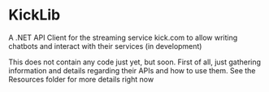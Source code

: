 # KickLib
A .NET API Client for the streaming service kick.com to allow writing chatbots and interact with their services (in development)


This does not contain any code just yet, but soon. First of all, just gathering information and details regarding their APIs and how to use them. See the Resources folder for more details right now